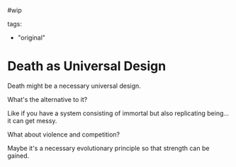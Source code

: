 #wip

tags:
  - "original"

# Death as Universal Design

Death might be a necessary universal design.

What's the alternative to it?

Like if you have a system consisting of immortal but also replicating being... it can get messy.

What about violence and competition?

Maybe it's a necessary evolutionary principle so that strength can be gained.
